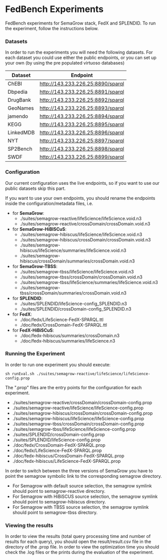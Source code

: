 # FedBench Experiments #

FedBench experiments for SemaGrow stack, FedX and SPLENDID. To run the experiment, follow the instructions below.

### Datasets ###

In order to run the experiments you will need the following datasets. 
For each dataset you could use either the public endpoints, or you can set up your own (by using the pre populated virtuoso databases)

| Dataset   | Endpoint                          |  
|-----------|-----------------------------------| 
| ChEBI     | http://143.233.226.25:8890/sparql | 
| Dbpedia   | http://143.233.226.25:8891/sparql | 
| DrugBank  | http://143.233.226.25:8892/sparql | 
| GeoNames  | http://143.233.226.25:8893/sparql | 
| jamendo   | http://143.233.226.25:8894/sparql | 
| KEGG      | http://143.233.226.25:8895/sparql | 
| LinkedMDB | http://143.233.226.25:8896/sparql | 
| NYT       | http://143.233.226.25:8897/sparql | 
| SP2Bench  | http://143.233.226.25:8898/sparql | 
| SWDF      | http://143.233.226.25:8899/sparql | 

### Configuration ###

Our current configuration uses the live endpoints, so if you want to use our public datasets skip this part.

If you want to use your own endpoints, you should rename the endpoints inside the configuration/metadata files, i.e.

* for __SemaGrow__: 
    * ./suites/semagrow-reactive/lifeScience/lifeScience.void.n3 
    * ./suites/semagrow-reactive/crossDomain/crossDomain.void.n3
* for __SemaGrow-HiBISCuS__: 
    * ./suites/semagrow-hibiscus/lifeScience/lifeScience.void.n3 
    * ./suites/semagrow-hibiscus/crossDomain/crossDomain.void.n3
    * ./suites/semagrow-hibiscus/lifeScience/summaries/lifeScience.void.n3 
    * ./suites/semagrow-hibiscus/crossDomain/summaries/crossDomain.void.n3
* for __SemaGrow-TBSS__: 
    * ./suites/semagrow-tbss/lifeScience/lifeScience.void.n3 
    * ./suites/semagrow-tbss/crossDomain/crossDomain.void.n3
    * ./suites/semagrow-tbss/lifeScience/summaries/lifeScience.void.n3 
    * ./suites/semagrow-tbss/crossDomain/summaries/crossDomain.void.n3
* for __SPLENDID__:
    * ./suites/SPLENDID/lifeScience-config_SPLENDID.n3 
    * ./suites/SPLENDID/crossDomain-config_SPLENDID.n3 
* for __FedX__:
    * ./doc/fedx/LifeScience-FedX-SPARQL.ttl
    * ./doc/fedx/CrossDomain-FedX-SPARQL.ttl
* for __FedX-HiBiSCuS__:
    * ./doc/fedx-hibiscus/summaries/crossDomain.n3
    * ./doc/fedx-hibiscus/summaries/lifeScience.n3

### Running the Experiment ###

In order to run one experiment you should execute:

```
sh runEval.sh ./suites/semagrow-reactive/lifeScience/lifeScience-config.prop
```

The ".prop" files are the entry points for the configuration for each experiment.

* ./suites/semagrow-reactive/crossDomain/crossDomain-config.prop
* ./suites/semagrow-reactive/lifeScience/lifeScience-config.prop
* ./suites/semagrow-hibiscus/crossDomain/crossDomain-config.prop
* ./suites/semagrow-hibiscus/lifeScience/lifeScience-config.prop
* ./suites/semagrow-tbss/crossDomain/crossDomain-config.prop
* ./suites/semagrow-tbss/lifeScience/lifeScience-config.prop
* ./suites/SPLENDID/crossDomain-config.prop
* ./suites/SPLENDID/lifeScience-config.prop
* ./doc/fedx/CrossDomain-FedX-SPARQL.prop
* ./doc/fedx/LifeScience-FedX-SPARQL.prop
* ./doc/fedx-hibiscus/CrossDomain-FedX-SPARQL.prop
* ./doc/fedx-hibiscus/LifeScience-FedX-SPARQL.prop

In order to switch between the three versions of SemaGrow you have to point the semagrow symbolic link to the corresponding semagrow directory.

* For Semagrow with default source selection, the semagrow symlink should point to semagrow-reactive directory.
* For Semagrow with HiBiSCUS source selection, the semagrow symlink should point to semagrow-hibiscus directory.
* For Semagrow with TBSS source selection, the semagrow symlink should point to semagrow-tbss directory.

### Viewing the results ###

In order to view the results (total query processing time and number of results for each query), you should open the result/result.csv file in the directory of the .prop file. In order to view the optimization time you should check the .log files or the prints during the evaluation of the experiment.